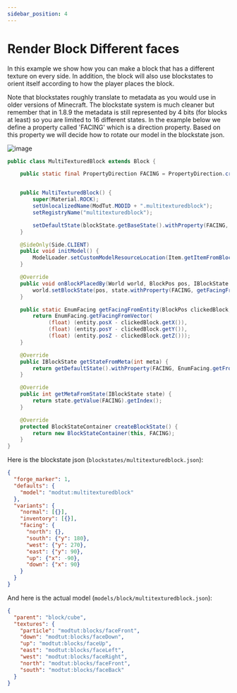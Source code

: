 ```yaml
---
sidebar_position: 4
---
```


# Render Block Different faces

In this example we show how you can make a block that has a different texture on every side.
In addition, the block will also use blockstates to orient itself according to how the player places the block.

Note that blockstates roughly translate to metadata as you would use in older versions of Minecraft.
The blockstate system is much cleaner but remember that in 1.8.9 the metadata is still represented by 4 bits (for blocks at least) so you are limited to 16 different states.
In the example below we define a property called 'FACING' which is a direction property.
Based on this property we will decide how to rotate our model in the blockstate json.

![image](https://i.imgur.com/ne5i9nJ.png)

```java
public class MultiTexturedBlock extends Block {

    public static final PropertyDirection FACING = PropertyDirection.create("facing");


    public MultiTexturedBlock() {
        super(Material.ROCK);
        setUnlocalizedName(ModTut.MODID + ".multitexturedblock");
        setRegistryName("multitexturedblock");

        setDefaultState(blockState.getBaseState().withProperty(FACING, EnumFacing.NORTH));
    }

    @SideOnly(Side.CLIENT)
    public void initModel() {
        ModelLoader.setCustomModelResourceLocation(Item.getItemFromBlock(this), 0, new ModelResourceLocation(getRegistryName(), "inventory"));
    }

    @Override
    public void onBlockPlacedBy(World world, BlockPos pos, IBlockState state, EntityLivingBase placer, ItemStack stack) {
        world.setBlockState(pos, state.withProperty(FACING, getFacingFromEntity(pos, placer)), 2);
    }

    public static EnumFacing getFacingFromEntity(BlockPos clickedBlock, EntityLivingBase entity) {
        return EnumFacing.getFacingFromVector(
             (float) (entity.posX - clickedBlock.getX()),
             (float) (entity.posY - clickedBlock.getY()),
             (float) (entity.posZ - clickedBlock.getZ()));
    }

    @Override
    public IBlockState getStateFromMeta(int meta) {
        return getDefaultState().withProperty(FACING, EnumFacing.getFront(meta & 7));
    }

    @Override
    public int getMetaFromState(IBlockState state) {
        return state.getValue(FACING).getIndex();
    }

    @Override
    protected BlockStateContainer createBlockState() {
        return new BlockStateContainer(this, FACING);
    }
}
```

Here is the blockstate json (`blockstates/multitexturedblock.json`):

```json title="blockstates/multitexturedblock.json"
{
  "forge_marker": 1,
  "defaults": {
    "model": "modtut:multitexturedblock"
  },
  "variants": {
    "normal": [{}],
    "inventory": [{}],
    "facing": {
      "north": {},
      "south": {"y": 180},
      "west": {"y": 270},
      "east": {"y": 90},
      "up": {"x": -90},
      "down": {"x": 90}
    }
  }
}
```

And here is the actual model (`models/block/multitexturedblock.json`):

```json title="models/block/multitexturedblock.json"
{
  "parent": "block/cube",
  "textures": {
    "particle": "modtut:blocks/faceFront",
    "down": "modtut:blocks/faceDown",
    "up": "modtut:blocks/faceUp",
    "east": "modtut:blocks/faceLeft",
    "west": "modtut:blocks/faceRight",
    "north": "modtut:blocks/faceFront",
    "south": "modtut:blocks/faceBack"
  }
}
```
